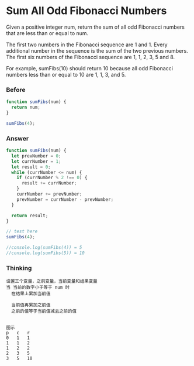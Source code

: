 # Sum All Odd Fibonacci Numbers
Given a positive integer num, return the sum of all odd Fibonacci numbers that are less than or equal to num.

The first two numbers in the Fibonacci sequence are 1 and 1. Every additional number in the sequence is the sum of the two previous numbers. The first six numbers of the Fibonacci sequence are 1, 1, 2, 3, 5 and 8.

For example, sumFibs(10) should return 10 because all odd Fibonacci numbers less than or equal to 10 are 1, 1, 3, and 5.

### Before
```Javascript
function sumFibs(num) {
  return num;
}

sumFibs(4);
```
### Answer
```Javascript
function sumFibs(num) {
  let prevNumber = 0;
  let currNumber = 1;
  let result = 0;
  while (currNumber <= num) {
    if (currNumber % 2 !== 0) {
      result += currNumber;
    }
    currNumber += prevNumber;
    prevNumber = currNumber - prevNumber;
  }

  return result;
}

// test here
sumFibs(4);

//console.log(sumFibs(4)) = 5
//console.log(sumFibs(5)) = 10
```
### Thinking
```
设置三个变量，之前变量，当前变量和结果变量
当 当前的数字小于等于 num 时
  在结果上累加当前值

  当前值再累加之前值
  之前的值等于当前值减去之前的值


图示
p   c   r
0   1   1
1   1   2
1   2   2
2   3   5
3   5   10

```